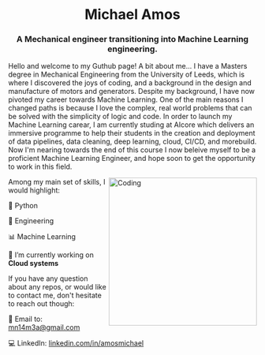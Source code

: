 <!-- 
[![MasterHead](https://user-images.githubusercontent.com/105168503/175774014-e7e33113-41a4-4d29-b506-7121fc4e9334.gif)](https://github.com/amosmike)
<img align="right" src="[https://user-images.githubusercontent.com/105168503/175774014-e7e33113-41a4-4d29-b506-7121fc4e9334.gif]" alt="" width="400"  />
-->
<h1 align="center">Michael Amos</h1>
<h3 align="center">A Mechanical engineer transitioning into Machine Learning engineering.</h3>


<!--
**amosmike/amosmike** is a ✨ _special_ ✨ repository because its `README.md` (this file) appears on your GitHub profile.

Here are some ideas to get you started:

- 🔭 I’m currently working on ...
- 🌱 I’m currently learning ...
- 👯 I’m looking to collaborate on ...
- 🤔 I’m looking for help with ...
- 💬 Ask me about ...
- 📫 How to reach me: ...
- 😄 Pronouns: ...
- ⚡ Fun fact: ...
-->

Hello and welcome to my Guthub page! A bit about me... I have a Masters degree in Mechanical Engineering from the University of Leeds, which is where I discovered the joys of coding, and a background in the design and manufacture of motors and generators. Despite my background, I have now pivoted my career towards Machine Learning. One of the main reasons I changed paths is because I love the complex, real world problems that can be solved with the simplicity of logic and code. In order to launch my Machine Learning carear, I am currently studing at AIcore which delivers an immersive programme to help their students in the creation and deployment of data pipelines, data cleaning, deep learning, cloud, CI/CD, and morebuild. Now I'm nearing towards the end of this course I now beleive myself to be a proficient Machine Learning Engineer, and hope soon to get the opportunity to work in this field.


<img align="right" src="https://user-images.githubusercontent.com/105168503/175774014-e7e33113-41a4-4d29-b506-7121fc4e9334.gif" alt="Coding" width="300"  />

Among my main set of skills, I would highlight:

🐍 Python 

🔧 Engineering 

📊 Machine Learning 

<!--🤖 Deep Learning (Tensorflow and Pytorch)--> 
🔭 I’m currently working on **Cloud systems**

If you have any question about any repos, or would like to contact me, don't hesitate to reach out though:

📨 Email to: mn14m3a@gmail.com

💻 LinkedIn: [linkedin.com/in/amosmichael](https://www.linkedin.com/in/amos-michael/)
